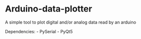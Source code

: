 # Arduino-data-plotter
A simple tool to plot digital and/or analog data read by an arduino

Dependencies:
    - PySerial
    - PyQt5